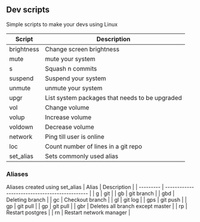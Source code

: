 ## Dev scripts

Simple scripts to make your devs using Linux

| Script     | Description                                    |
| ---------- | ---------------------------------------------- |
| brightness | Change screen brightness                       |
| mute       | mute your system                               |
| s          | Squash n commits                               |
| suspend    | Suspend your system                            |
| unmute     | unmute your system                             |
| upgr       | List system packages that needs to be upgraded |
| vol        | Change volume                                  |
| volup      | Increase volume                                |
| voldown    | Decrease volume                                |
| network    | Ping till user is online                       |
| loc        | Count number of lines in a git repo            |
| set_alias  | Sets commonly used alias                       |

### Aliases

Aliases created using set_alias
| Alias     | Description                                    |
| --------- | ---------------------------------------------- |
| g         | git                                            |
| gb        | git branch                                     |
| gbd       | Deleting branch                                |
| gc        | Checkout branch                                |
| gl        | git log                                        |
| gps       | git push                                       |
| gp        | git pull                                       |
| gp        | git pull                                       |
| gbr       | Deletes all branch except master               |
| rp        | Restart postgres                               |
| rn        | Restart network manager                        |

